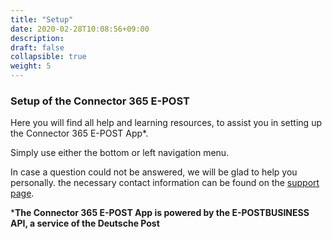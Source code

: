 ```yaml
---
title: "Setup"
date: 2020-02-28T10:08:56+09:00
description: 
draft: false
collapsible: true
weight: 5
---
```

### Setup of the Connector 365 E-POST

Here you will find all help and learning resources, to assist you in setting up the Connector 365 E-POST App*.

Simply use either the bottom or left navigation menu.

In case a question could not be answered, we will be glad to help you personally. the necessary contact information can be found on the [support page](en-us/apps/e-post/support/).



***The Connector 365 E-POST App is powered by the E-POSTBUSINESS API, a service of the Deutsche Post**